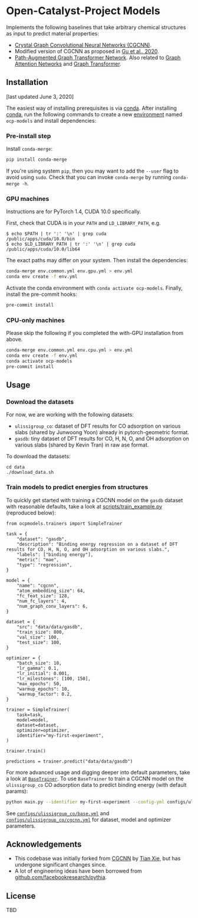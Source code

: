 # Open-Catalyst-Project Models

Implements the following baselines that take arbitrary chemical structures as
input to predict material properties:
- [Crystal Graph Convolutional Neural Networks (CGCNN)](https://link.aps.org/doi/10.1103/PhysRevLett.120.145301).
- Modified version of CGCNN as proposed in [Gu et al., 2020](https://pubs.acs.org/doi/abs/10.1021/acs.jpclett.0c00634).
- [Path-Augmented Graph Transformer Network](https://arxiv.org/abs/1905.12712).
Also related to [Graph Attention Networks](https://arxiv.org/abs/1710.10903) and
[Graph Transformer](https://openreview.net/forum?id=HJei-2RcK7).

##  Installation

[last updated June 3, 2020]

The easiest way of installing prerequisites is via [conda](https://conda.io/docs/index.html).
After installing [conda](http://conda.pydata.org/), run the following commands
to create a new [environment](https://conda.io/docs/user-guide/tasks/manage-environments.html)
named `ocp-models` and install dependencies:

### Pre-install step

Install `conda-merge`:
```bash
pip install conda-merge
```
If you're using system `pip`, then you may want to add the `--user` flag to avoid using `sudo`.
Check that you can invoke `conda-merge` by running `conda-merge -h`.

### GPU machines

Instructions are for PyTorch 1.4, CUDA 10.0 specifically.

First, check that CUDA is in your `PATH` and `LD_LIBRARY_PATH`, e.g.
```
$ echo $PATH | tr ':' '\n' | grep cuda
/public/apps/cuda/10.0/bin
$ echo $LD_LIBRARY_PATH | tr ':' '\n' | grep cuda
/public/apps/cuda/10.0/lib64
```
The exact paths may differ on your system. Then install the dependencies:
```bash
conda-merge env.common.yml env.gpu.yml > env.yml
conda env create -f env.yml
```
Activate the conda environment with `conda activate ocp-models`.
Finally, install the pre-commit hooks:
```bash
pre-commit install
```

### CPU-only machines

Please skip the following if you completed the with-GPU installation from above.

```bash
conda-merge env.common.yml env.cpu.yml > env.yml
conda env create -f env.yml
conda activate ocp-models
pre-commit install
```

## Usage

### Download the datasets

For now, we are working with the following datasets:
- `ulissigroup_co`: dataset of DFT results for CO adsorption on various slabs (shared by Junwoong Yoon) already in pytorch-geometric format.
- `gasdb`: tiny dataset of DFT results for CO, H, N, O, and OH adsorption on various slabs (shared by Kevin Tran) in raw ase format.

To download the datasets:

```
cd data
./download_data.sh
```

### Train models to predict energies from structures

To quickly get started with training a CGCNN model on the `gasdb` dataset
with reasonable defaults, take a look at
[scripts/train_example.py](https://github.com/Open-Catalyst-Project/baselines/blob/master/scripts/train_example.py)
(reproduced below):

```
from ocpmodels.trainers import SimpleTrainer

task = {
    "dataset": "gasdb",
    "description": "Binding energy regression on a dataset of DFT results for CO, H, N, O, and OH adsorption on various slabs.",
    "labels": ["binding energy"],
    "metric": "mae",
    "type": "regression",
}

model = {
    "name": "cgcnn",
    "atom_embedding_size": 64,
    "fc_feat_size": 128,
    "num_fc_layers": 4,
    "num_graph_conv_layers": 6,
}

dataset = {
    "src": "data/data/gasdb",
    "train_size": 800,
    "val_size": 100,
    "test_size": 100,
}

optimizer = {
    "batch_size": 10,
    "lr_gamma": 0.1,
    "lr_initial": 0.001,
    "lr_milestones": [100, 150],
    "max_epochs": 50,
    "warmup_epochs": 10,
    "warmup_factor": 0.2,
}

trainer = SimpleTrainer(
    task=task,
    model=model,
    dataset=dataset,
    optimizer=optimizer,
    identifier="my-first-experiment",
)

trainer.train()

predictions = trainer.predict("data/data/gasdb")
```

For more advanced usage and digging deeper into default parameters, take a look
at [`BaseTrainer`](https://github.com/Open-Catalyst-Project/baselines/blob/master/ocpmodels/trainers/base_trainer.py). To use `BaseTrainer` to train a CGCNN model
on the `ulissigroup_co` CO adsorption data to predict binding energy (with
default params):

```bash
python main.py --identifier my-first-experiment --config-yml configs/ulissigroup_co/cgcnn.yml
```

See [`configs/ulissigroup_co/base.yml`](https://github.com/Open-Catalyst-Project/baselines/blob/master/configs/ulissigroup_co/base.yml) and [`configs/ulissigroup_co/cgcnn.yml`](https://github.com/Open-Catalyst-Project/baselines/blob/master/configs/ulissigroup_co/cgcnn.yml) for dataset, model and optimizer parameters.

## Acknowledgements

- This codebase was initially forked from [CGCNN](https://github.com/txie-93/cgcnn)
by [Tian Xie](http://txie.me), but has undergone significant changes since.
- A lot of engineering ideas have been borrowed from [github.com/facebookresearch/pythia](https://github.com/facebookresearch/pythia).

## License

TBD
